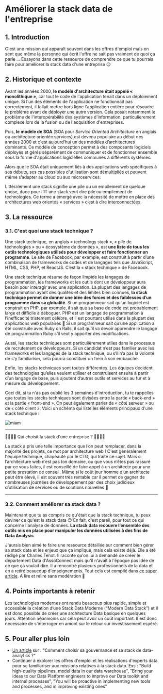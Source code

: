 # Améliorer la stack data de l'entreprise

## 1. Introduction
C'est une mission qui apparaît souvent dans les offres d'emploi mais on sent que même la personne qui écrit l'offre ne sait pas vraiment de quoi ça parle ... Essayons dans cette ressource de comprendre ce que tu pourrais faire pour améliorer la stack data d'une entreprise 😑

## 2. Historique et contexte

Avant les années 2000, **le modèle d'architecture était appelé « monolithique »**, car tout le code de l'application tenait dans un déploiement unique. Si l'un des éléments de l'application ne fonctionnait pas correctement, il fallait mettre hors ligne l'application entière pour résoudre le problème avant de déployer une autre version. Cela posait notamment le problème de l'interopérabilité des systèmes d'information, particulièrement complexe lors de la fusion ou de l'acquisition d'entreprises. 

Puis, **le modèle de SOA** (SOA pour *Service Oriented Architecture* en anglais ou architecture orientée services) est devenu populaire au début des années 2000 et c'est aujourd'hui un des modèles d’architectures dominants. Ce modèle de conception permet à des composants logiciels déployés et gérés séparément de communiquer et de fonctionner ensemble sous la forme d'applications logicielles communes à différents systèmes.

Alors que le SOA était uniquement liés à des applications web spécifiques à ses débuts, ses cas possibles d’utilisation sont démultipliés et peuvent même s’adapter au cloud ou aux microservices.

Littéralement une stack signifie une pile ou un empilement de quelque chose, donc pour l’IT une stack veut dire pile ou empilement de technologies. Ce terme a émergé avec la nécessité de mettre en place des architectures web orientés « services » c’est à dire interconnectées.

## 3. La ressource

### 3.1. C'est quoi une stack technique ?

Une stack technique, en anglais « technology stack », « pile de technologies » ou « écosystème de données », est **une liste de tous les outils technologiques utilisés pour développer et faire fonctionner un programme**. Le site de Facebook, par exemple, est construit à partir d’une combinaison de frameworks de codes et de langages tels que JavaScript, HTML, CSS, PHP, et ReactJS. C’est la « stack technique » de Facebook. 

Une stack technique résume de façon limpide les langages de programmation, les frameworks et les outils dont un développeur aura besoin pour interagir avec une application. La plupart des langages de programmation ayant des qualités et des limites bien connues, **la stack technique permet de donner une idée des forces et des faiblesses d’un programme dans sa globalité**. Si un programmeur sait qu’un logiciel est construit en PHP, par exemple, il sait que sa base de code est probablement large et difficile à déboguer. PHP est un langage de programmation à l’inefficacité tristement célèbre, et il est pourtant utilisé dans la plupart des applications web populaires 🥴 Si un programmeur sait qu’une application a été construite avec Ruby on Rails, il sait qu’il va devoir apprendre le langage de programmation Ruby s’il veut y apporter des modifications. 

Aussi, les stacks techniques sont particulièrement utiles dans le processus de recrutement de développeurs. Si un candidat n’est pas familier avec les frameworks et les langages de la stack technique, ou s’il n’a pas la volonté de s’y familiariser, cela pourra constituer un frein à son embauche.

Enfin, les stacks techniques sont toutes différentes. Les équipes décident des technologies qu’elles veulent utiliser et construisent ensuite à partir d’un langage de base, puis ajoutent d’autres outils et services au fur et à mesure du développement. 

Ceci dit, si tu n'as pas oublié les 3 semaines d'introduction, tu te rappelles que toutes les stacks techniques sont divisées entre la partie « back-end » et la partie « front-end ». On peut également parler de « côté serveur » ou de « côté client ». Voici un schéma qui liste les éléments principaux d'une stack technique :

![miam](https://svsg.co/wp-content/uploads/2015/09/tech-stack-setup.jpg)

___

🙋‍♂️🙋‍♀️ Qui choisit la stack d'une entreprise ? 🙋‍♂️🙋‍♀️

La stack a pris une telle importance que l’on peut remplacer, dans la majorité des projets, ce mot par architecture web ! C'est généralement l'équipe technique, chapeauté par le CTO, qui traite ce sujet. Mais si l’architecture web n’est pas ton domaine, ou que vous n’êtes pas rassuré par ce vous faites, il est conseillé de faire appel à un architecte pour une petite prestation de conseil. Même si le coût jour homme d’un architecte peut être élevé, il est souvent très rentable car il permet de gagner de nombreuses journées de développement par des choix judicieux d’utilisation de services ou de solutions nouvelles 🚀

___


### 3.2. Comment améliorer sa stack data ?

Maintenant que tu as compris ce qu'était que la stack technique, tu peux deviner ce qu'est la stack data 😉 En fait, c'est pareil, pour tout ce qui concerne l'analyse de données. **La stack data recouvre l’ensemble des outils mis en place pour manipuler les données utilisées à des fins de Data Analysis**. 

J'aurais bien aimé te faire une ressource détaillée sur comment bien gérer sa stack data et les enjeux que ça implique, mais cela existe déjà. Elle a été rédigé par Charles Tenot. Il raconte qu'on lui a demandé de créer le département Data d'AssoConnect mais qu'il n'avait à l'époque pas idée de ce que ça voulait dire. Il a rencontré plusieurs professionnels de la data et en a retiré beaucoup d'enseignements. Tout cela est compilé dans [ce super article](https://www.followtribes.io/data-startup/). A lire et relire sans modération 🤙


## 4. Points importants à retenir
Les technologies modernes ont rendu beaucoup plus rapide, simple et accessible la création d’une Stack Data Moderne (“Modern Data Stack”) et il est donc possible de créer une architecture Data basique en quelques jours. Attention néanmoins car cela peut avoir un coùt important. Il est donc nécessaire de s'interroger en amont sur le retour sur investissement espéré.

## 5. Pour aller plus loin
- [Un article](https://www.followtribes.io/gouvernance-stack-data-analytics/) sur : "Comment choisir sa gouvernance et sa stack de data-analytics ?"
- Continuer à explorer les offres d'emploi et les réalisations d'experts data pour se familiariser aux missions relatives à la stack data. Exs : "Build high-quality pipelines, model data in our data warehouse", "Bring your ideas to our Data Platform engineers to improve our Data toolkit and internal processes", "You will be proactive in implementing new tools and processes, and in improving existing ones" 

